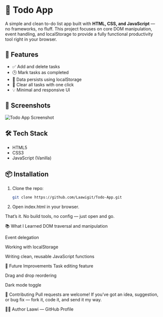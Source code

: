 # 📝 Todo App

A simple and clean to-do list app built with **HTML, CSS, and JavaScript** — no frameworks, no fluff. This project focuses on core DOM manipulation, event handling, and localStorage to provide a fully functional productivity tool right in your browser.

## 🚀 Features

- ✅ Add and delete tasks
- 🕒 Mark tasks as completed
- 💾 Data persists using localStorage
- 🧼 Clear all tasks with one click
- 💡 Minimal and responsive UI

## 📸 Screenshots

![Todo App Screenshot](https://via.placeholder.com/800x400?text=assets/todoScreenshot.PNG)

## 🛠 Tech Stack

- HTML5
- CSS3
- JavaScript (Vanilla)

## 📦 Installation

1. Clone the repo:

   ```bash
   git clone https://github.com/Laawigit/Todo-App.git

   ```

2. Open index.html in your browser.

That’s it. No build tools, no config — just open and go.

📚 What I Learned
DOM traversal and manipulation

Event delegation

Working with localStorage

Writing clean, reusable JavaScript functions

🔮 Future Improvements
Task editing feature

Drag and drop reordering

Dark mode toggle

🤝 Contributing
Pull requests are welcome! If you’ve got an idea, suggestion, or bug fix — fork it, code it, and send it my way.

🧙‍♂️ Author
Laawi — GitHub Profile
